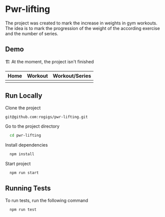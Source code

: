 # Pwr-lifting

The project was created to mark the increase in weights in gym workouts. The idea is to mark the progression of the weight of the according exercise and the number of series.

## Demo

🏗️ At the moment, the project isn't finished

| Home | Workout | Workout/Series |
| :--: | :-----: | :------------: |
|      |         |                |

## Run Locally

Clone the project

```bash
git@github.com:rogigs/pwr-lifting.git
```

Go to the project directory

```bash
  cd pwr-lifting
```

Install dependencies

```bash
  npm install
```

Start project

```bash
  npm run start
```

## Running Tests

To run tests, run the following command

```bash
  npm run test
```
